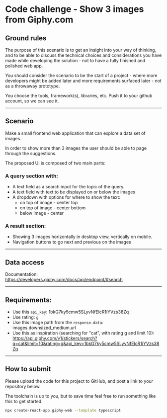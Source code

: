 # Code challenge - Show 3 images from Giphy.com

## Ground rules

The purpose of this scenario is to get an insight into your way of thinking, and to be able to discuss the technical choices and considerations you have made while developing the solution - not to have a fully finished and polished web app.

You should consider the scenario to be the start of a project - where more developers might be added later and more requirements surfaced later - not as a throwaway prototype.

You choose the tools, framework(s), libraries, etc. Push it to your github account, so we can see it.

---

## Scenario

Make a small frontend web application that can explore a data set of images.

In order to show more than 3 images the user should be able to page through the suggestions.

The proposed UI is composed of two main parts:

### A query section with:

- A text field as a search input for the topic of the query.
- A text field with text to be displayed on or below the images
- A dropdown with options for where to show the text:
  - on top of image - center top
  - on top of image - center bottom
  - below image - center

### A result section:

- Showing 3 images horizontally in desktop view, vertically on mobile.
- Navigation buttons to go next and previous on the images

---

## Data access

Documentation:  
https://developers.giphy.com/docs/api/endpoint/#search

---

## Requirements:

- Use this `api_key`: 1bkG7ky5cmw5SLyvNfElcR1iYVzs38Zq
- Use rating: `g`
- Use this image path from the `response.data`: images.downsized_medium.url
- Use this as inspiration (searching for "cat", with rating g and limit 10): https://api.giphy.com/v1/stickers/search?q=cat&limit=10&rating=g&api_key=1bkG7ky5cmw5SLyvNfElcR1iYVzs38Zq

---

## How to submit

Please upload the code for this project to GitHub, and post a link to your repository below.

The toolchain is up to you, but to save time feel free to run something like this to get started:

```bash
npx create-react-app giphy-web --template typescript
```
